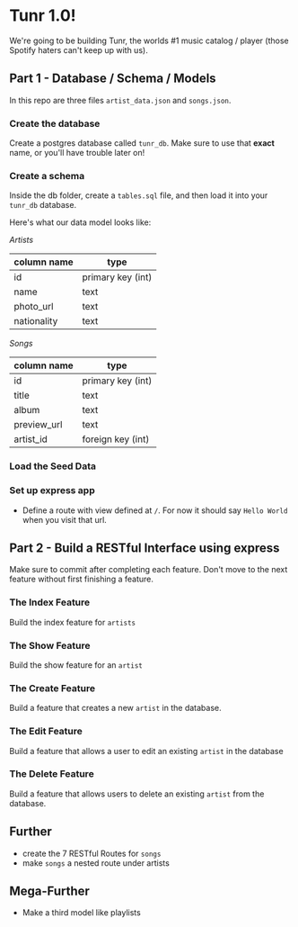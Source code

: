 # Tunr 1.0!

We're going to be building Tunr, the worlds #1 music catalog / player (those
Spotify haters can't keep up with us).

## Part 1 - Database / Schema / Models

In this repo are three files `artist_data.json` and `songs.json`. 

### Create the database

Create a postgres database called `tunr_db`. Make sure to use that **exact**
name, or you'll have trouble later on!

### Create a schema

Inside the db folder, create a `tables.sql` file, and then load it into your
`tunr_db` database.

Here's what our data model looks like:

*Artists*

| column name  | type |
|--------------|------|
| id   | primary key (int) |
| name | text |
| photo_url | text |
| nationality | text |

*Songs*

| column name  | type |
|--------------|------|
|id | primary key (int) |
|title | text |
|album | text |
|preview_url | text |
|artist_id | foreign key (int) |


### Load the Seed Data

### Set up express app
- Define a route with view defined at `/`. For now it should say `Hello World` when you visit that url.

## Part 2 - Build a RESTful Interface using express

Make sure to commit after completing each feature. Don't move to the next feature without first finishing a feature.

### The Index Feature

Build the index feature for `artists`

### The Show Feature

Build the show feature for an `artist`

### The Create Feature

Build a feature that creates a new `artist` in the database.

### The Edit Feature

Build a feature that allows a user to edit an existing `artist` in the database

### The Delete Feature

Build a feature that allows users to delete an existing `artist` from the database.

## Further
- create the 7 RESTful Routes for `songs`
- make `songs` a nested route under artists

## Mega-Further
- Make a third model like playlists
